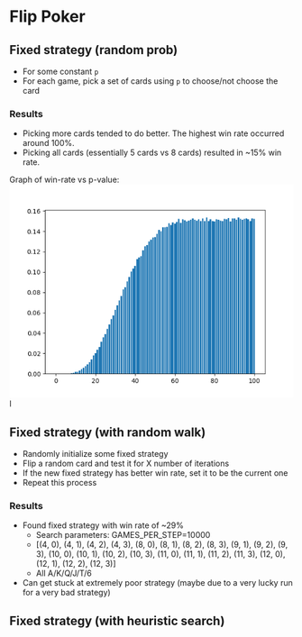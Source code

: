 # Flip Poker

## Fixed strategy (random prob)

- For some constant `p`
- For each game, pick a set of cards using `p` to choose/not choose the card

### Results

- Picking more cards tended to do better. The highest win rate occurred around 100%.
- Picking all cards (essentially 5 cards vs 8 cards) resulted in ~15% win rate.

Graph of win-rate vs p-value:
![](results/fixed/wins.png)l

## Fixed strategy (with random walk)

- Randomly initialize some fixed strategy
- Flip a random card and test it for X number of iterations
- If the new fixed strategy has better win rate, set it to be the current one
- Repeat this process

### Results

- Found fixed strategy with win rate of ~29%
  - Search parameters: GAMES_PER_STEP=10000
  - [(4, 0), (4, 1), (4, 2), (4, 3), (8, 0), (8, 1), (8, 2), (8, 3), (9, 1), (9, 2), (9, 3), (10, 0), (10, 1), (10, 2), (10, 3), (11, 0), (11, 1), (11, 2), (11, 3), (12, 0), (12, 1), (12, 2), (12, 3)]
  - All A/K/Q/J/T/6
- Can get stuck at extremely poor strategy (maybe due to a very lucky run for a very bad strategy)

## Fixed strategy (with heuristic search)
